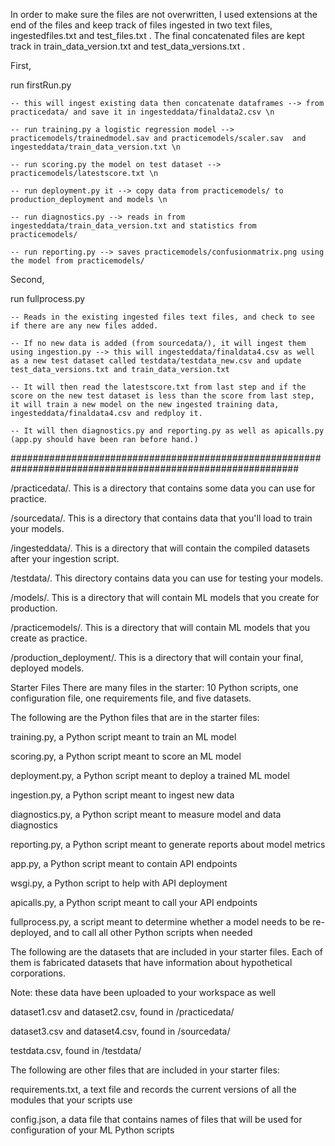 In order to make sure the files are not overwritten, I used extensions at the end of the files and keep track of files ingested in two text files, ingestedfiles.txt and test_files.txt . The final concatenated files are kept track in train_data_version.txt and test_data_versions.txt . 

First,

  run firstRun.py
  
    -- this will ingest existing data then concatenate dataframes --> from practicedata/ and save it in ingesteddata/finaldata2.csv \n
    
    -- run training.py a logistic regression model --> practicemodels/trainedmodel.sav and practicemodels/scaler.sav  and ingesteddata/train_data_version.txt \n
    
    -- run scoring.py the model on test dataset --> practicemodels/latestscore.txt \n
    
    -- run deployment.py it --> copy data from practicemodels/ to production_deployment and models \n
    
    -- run diagnostics.py --> reads in from ingesteddata/train_data_version.txt and statistics from practicemodels/
    
    -- run reporting.py --> saves practicemodels/confusionmatrix.png using the model from practicemodels/

Second,

  run fullprocess.py
  
    -- Reads in the existing ingested files text files, and check to see if there are any new files added.
    
    -- If no new data is added (from sourcedata/), it will ingest them using ingestion.py --> this will ingesteddata/finaldata4.csv as well as a new test dataset called testdata/testdata_new.csv and update test_data_versions.txt and train_data_version.txt
    
    -- It will then read the latestscore.txt from last step and if the score on the new test dataset is less than the score from last step, it will train a new model on the new ingested training data, ingesteddata/finaldata4.csv and redploy it.
    
    -- It will then diagnostics.py and reporting.py as well as apicalls.py (app.py should have been ran before hand.)



############################################################################################################

/practicedata/. This is a directory that contains some data you can use for practice.

/sourcedata/. This is a directory that contains data that you'll load to train your models.

/ingesteddata/. This is a directory that will contain the compiled datasets after your ingestion script.

/testdata/. This directory contains data you can use for testing your models.

/models/. This is a directory that will contain ML models that you create for production.

/practicemodels/. This is a directory that will contain ML models that you create as practice.

/production_deployment/. This is a directory that will contain your final, deployed models.

Starter Files
There are many files in the starter: 10 Python scripts, one configuration file, one requirements file, and five datasets.

The following are the Python files that are in the starter files:

training.py, a Python script meant to train an ML model

scoring.py, a Python script meant to score an ML model

deployment.py, a Python script meant to deploy a trained ML model

ingestion.py, a Python script meant to ingest new data

diagnostics.py, a Python script meant to measure model and data diagnostics

reporting.py, a Python script meant to generate reports about model metrics

app.py, a Python script meant to contain API endpoints

wsgi.py, a Python script to help with API deployment

apicalls.py, a Python script meant to call your API endpoints

fullprocess.py, a script meant to determine whether a model needs to be re-deployed, and to call all other Python scripts when needed

The following are the datasets that are included in your starter files. Each of them is fabricated datasets that have information about hypothetical corporations.

Note: these data have been uploaded to your workspace as well

dataset1.csv and dataset2.csv, found in /practicedata/

dataset3.csv and dataset4.csv, found in /sourcedata/

testdata.csv, found in /testdata/

The following are other files that are included in your starter files:

requirements.txt, a text file and records the current versions of all the modules that your scripts use

config.json, a data file that contains names of files that will be used for configuration of your ML Python scripts
